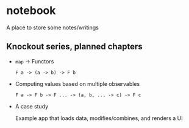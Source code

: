 # notebook
A place to store some notes/writings


## Knockout series, planned chapters

 - `map` -> Functors
   
   `F a -> (a -> b) -> F b`

 - Computing values based on multiple observables 
 
   `F a -> F b -> F ... -> (a, b, ... -> c) -> F c`
   
 - A case study
 
   Example app that loads data, modifies/combines, and renders a UI
